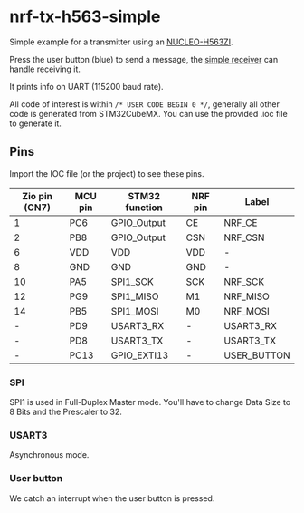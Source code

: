 # nrf-tx-h563-simple
Simple example for a transmitter using an [NUCLEO-H563ZI](https://www.st.com/resource/en/user_manual/um3115-stm32h5-nucleo144-board-mb1404-stmicroelectronics.pdf).

Press the user button (blue) to send a message, the [simple receiver](https://github.com/LiU-SeeGoals/nRF24L01P-lib/tree/main/examples/nrf-rx-h755-simple) can handle receiving it.

It prints info on UART (115200 baud rate).

All code of interest is within `/* USER CODE BEGIN 0 */`, generally all other code is generated from STM32CubeMX. You can use the provided .ioc file to generate it.

## Pins
Import the IOC file (or the project) to see these pins.

| Zio pin (CN7) | MCU pin | STM32 function | NRF pin | Label       |
|---------------|---------|----------------|---------|-------------|
| 1             | PC6     | GPIO_Output    | CE      | NRF_CE      |
| 2             | PB8     | GPIO_Output    | CSN     | NRF_CSN     |
| 6             | VDD     | VDD            | VDD     | -           |
| 8             | GND     | GND            | GND     | -           |
| 10            | PA5     | SPI1_SCK       | SCK     | NRF_SCK     |
| 12            | PG9     | SPI1_MISO      | M1      | NRF_MISO    |
| 14            | PB5     | SPI1_MOSI      | M0      | NRF_MOSI    |
| -             | PD9     | USART3_RX      | -       | USART3_RX   |
| -             | PD8     | USART3_TX      | -       | USART3_TX   |
| -             | PC13    | GPIO_EXTI13    | -       | USER_BUTTON |

### SPI
SPI1 is used in Full-Duplex Master mode. You'll have to change Data Size to 8 Bits and the Prescaler to 32.

### USART3
Asynchronous mode.

### User button
We catch an interrupt when the user button is pressed.
